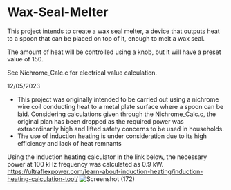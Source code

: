 # Wax-Seal-Melter

This project intends to create a wax seal melter, a device that outputs heat to a spoon that can be placed on top of it, enough to melt a wax seal.

The amount of heat will be controlled using a knob, but it will have a preset value of 150.

See Nichrome_Calc.c for electrical value calculation.

12/05/2023
- This project was originally intended to be carried out using a nichrome wire coil conducting heat to a metal plate surface where a spoon can be laid. Considering calculations given through the Nichrome_Calc.c, the original plan has been dropped as the required power was extraordinarily high and lifted safety concerns to be used in households.
- The use of induction heating is under consideration due to its high efficiency and lack of heat remnants

Using the induction heating calculator in the link below, the necessary power at 100 kHz frequency was calculated as 0.9 kW.
https://ultraflexpower.com/learn-about-induction-heating/induction-heating-calculation-tool/
![Screenshot (172)](https://github.com/raeditio/Wax-Seal-Melter/assets/93297311/e2e7fe65-07a5-4315-bbd4-3b8003f7d145)
